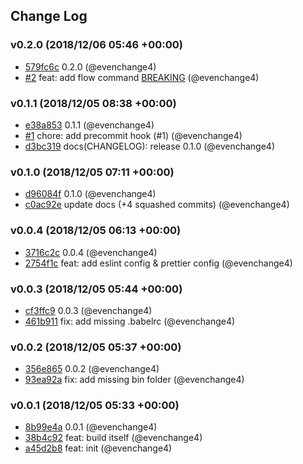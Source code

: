 ## Change Log

### v0.2.0 (2018/12/06 05:46 +00:00)

- [579fc6c](https://github.com/evenchange4/hsu-scripts/commit/579fc6c38b2a8d6675ca4c17f3991a628bab15ab) 0.2.0 (@evenchange4)
- [#2](https://github.com/evenchange4/hsu-scripts/pull/2) feat: add flow command [BREAKING](#2) (@evenchange4)

### v0.1.1 (2018/12/05 08:38 +00:00)

- [e38a853](https://github.com/evenchange4/hsu-scripts/commit/e38a85397118bde6e0e2b4ea7991067faf2ae4ed) 0.1.1 (@evenchange4)
- [#1](https://github.com/evenchange4/hsu-scripts/pull/1) chore: add precommit hook (#1) (@evenchange4)
- [d3bc319](https://github.com/evenchange4/hsu-scripts/commit/d3bc3198967f36bd20430715dbf885bf51bf5a4d) docs(CHANGELOG): release 0.1.0 (@evenchange4)

### v0.1.0 (2018/12/05 07:11 +00:00)

- [d96084f](https://github.com/evenchange4/hsu-scripts/commit/d96084fe61aec611246f3da1fa828396fb592d51) 0.1.0 (@evenchange4)
- [c0ac92e](https://github.com/evenchange4/hsu-scripts/commit/c0ac92ef15cd2615fdaa1e2c87f4ad6aa04820e4) update docs (+4 squashed commits) (@evenchange4)

### v0.0.4 (2018/12/05 06:13 +00:00)

- [3716c2c](https://github.com/evenchange4/hsu-scripts/commit/3716c2cc82b9d190128dda847fc925079212e7f1) 0.0.4 (@evenchange4)
- [2754f1c](https://github.com/evenchange4/hsu-scripts/commit/2754f1c32a89df02c85ae00614a445a82f738786) feat: add eslint config & prettier config (@evenchange4)

### v0.0.3 (2018/12/05 05:44 +00:00)

- [cf3ffc9](https://github.com/evenchange4/hsu-scripts/commit/cf3ffc9bef9d086fb27f68588baff383d2d9300f) 0.0.3 (@evenchange4)
- [461b911](https://github.com/evenchange4/hsu-scripts/commit/461b9117b1034f0f3ebe4841a963de5c35195bf3) fix: add missing .babelrc (@evenchange4)

### v0.0.2 (2018/12/05 05:37 +00:00)

- [356e865](https://github.com/evenchange4/hsu-scripts/commit/356e86521366cde69c4df07b507915bfcaa7992e) 0.0.2 (@evenchange4)
- [93ea92a](https://github.com/evenchange4/hsu-scripts/commit/93ea92abd5ca73fc2966ae99e33f75c2b5756798) fix: add missing bin folder (@evenchange4)

### v0.0.1 (2018/12/05 05:33 +00:00)

- [8b99e4a](https://github.com/evenchange4/hsu-scripts/commit/8b99e4a0506fd5668695db27227c2d091fc4a155) 0.0.1 (@evenchange4)
- [38b4c92](https://github.com/evenchange4/hsu-scripts/commit/38b4c92d6a03bcb6bff7b0677759af28a7f3729f) feat: build itself (@evenchange4)
- [a45d2b8](https://github.com/evenchange4/hsu-scripts/commit/a45d2b8476ccb1642e688cbe1623502a784d9719) feat: init (@evenchange4)
